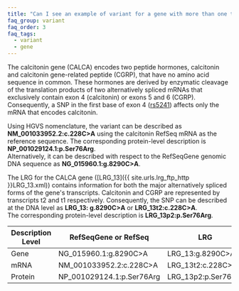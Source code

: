 ```yaml
---
title: "Can I see an example of variant for a gene with more than one transcript?"
faq_group: variant
faq_order: 3
faq_tags:
  - variant
  - gene
---
```


The calcitonin gene (CALCA) encodes two peptide hormones, calcitonin and calcitonin gene-related peptide (CGRP), that have no amino acid sequence in common. These hormones are derived by enzymatic cleavage of the translation products of two alternatively spliced mRNAs that exclusively contain exon 4 (calcitonin) or exons 5 and 6 (CGRP). Consequently, a SNP in the first base of exon 4 ([rs5241](http://www.ncbi.nlm.nih.gov/projects/SNP/snp_ref.cgi?rs=5241)) affects only the mRNA that encodes calcitonin.  

Using HGVS nomenclature, the variant can be described as **NM_001033952.2:c.228C>A** using the calcitonin RefSeq mRNA as the reference sequence. The corresponding protein-level description is **NP_001029124.1:p.Ser76Arg**.  
Alternatively, it can be described with respect to the RefSeqGene genomic DNA sequence as **NG_015960.1:g.8290C>A**.  

The LRG for the CALCA gene ([LRG_13]({{ site.urls.lrg_ftp_http }}LRG_13.xml)) contains information for both the major alternatively spliced forms of the gene's transcripts. Calcitonin and CGRP are represented by transcripts t2 and t1 respectively. Consequently, the SNP can be described at the DNA level as **LRG_13: g.8290C>A** or **LRG_13t2:c.228C>A**.  
The corresponding protein-level description is **LRG_13p2:p.Ser76Arg**.  

<div class="row">
  <div class="col-lg-8 col-lg-offset-2 col-md-8 col-md-offset-2 col-sm-8 col-sm-offset-2 col-xs-8 col-xs-offset-2">
    <table class="table table-hover table-lrg">
      <thead>
        <tr class="sorttable_header">
          <th class="first-col">Description Level</th>
          <th>RefSeqGene or RefSeq</th>
          <th>LRG</th>
        </tr>
      </thead>
      <tbody>
        <tr>
          <td class="left-col">Gene</td>
          <td>NG_015960.1:g.8290C>A</td>  
          <td>LRG_13:g.8290C>A</td>
        </tr>
        <tr>
          <td class="left-col">mRNA</td>
          <td>NM_001033952.2:c.228C>A</td>  
          <td>LRG_13t2:c.228C>A</td>
        </tr>
        <tr>
          <td class="left-col">Protein</td>
          <td>NP_001029124.1:p.Ser76Arg</td>  
          <td>LRG_13p2:p.Ser76Arg</td>
        </tr>
      </tbody>
    </table>
  </div>
</div>
